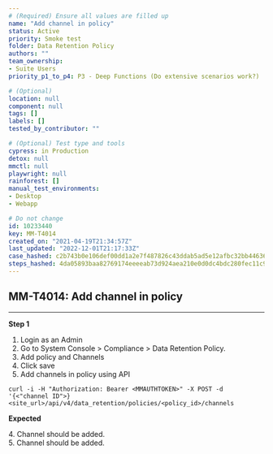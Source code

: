 ```yaml
---
# (Required) Ensure all values are filled up
name: "Add channel in policy"
status: Active
priority: Smoke test
folder: Data Retention Policy
authors: ""
team_ownership:
- Suite Users
priority_p1_to_p4: P3 - Deep Functions (Do extensive scenarios work?)

# (Optional)
location: null
component: null
tags: []
labels: []
tested_by_contributor: ""

# (Optional) Test type and tools
cypress: in Production
detox: null
mmctl: null
playwright: null
rainforest: []
manual_test_environments:
- Desktop
- Webapp

# Do not change
id: 10233440
key: MM-T4014
created_on: "2021-04-19T21:34:57Z"
last_updated: "2022-12-01T21:17:33Z"
case_hashed: c2b743b0e106def00dd1a2e7f487826c43ddab5ad5e12afbc32bb44636ae606c40ee057a132553e608530ab464f52966
steps_hashed: 4da05893baa82769174eeeeab73d924aea210e0d0dc4bdc280fec11c9cfc9b5f70c3aa04869ce4398c973931252d6892
---
```


<!-- (Auto-generated) Based on frontmatter's "key" and "name" -->

## MM-T4014: Add channel in policy

---

**Step 1**

1. Login as an Admin
2. Go to System Console > Compliance > Data Retention Policy.
3. Add policy and Channels
4. Click save
5. Add channels in policy using API

```
curl -i -H "Authorization: Bearer <MMAUTHTOKEN>" -X POST -d '{<"channel ID">} <site_url>/api/v4/data_retention/policies/<policy_id>/channels
```

**Expected**

4\. Channel should be added.\
5\. Channel should be added.
